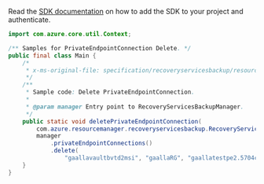 Read the [SDK documentation](https://github.com/Azure/azure-sdk-for-java/blob/azure-resourcemanager-recoveryservicesbackup_1.0.0-beta.3/sdk/recoveryservicesbackup/azure-resourcemanager-recoveryservicesbackup/README.md) on how to add the SDK to your project and authenticate.

```java
import com.azure.core.util.Context;

/** Samples for PrivateEndpointConnection Delete. */
public final class Main {
    /*
     * x-ms-original-file: specification/recoveryservicesbackup/resource-manager/Microsoft.RecoveryServices/stable/2021-12-01/examples/PrivateEndpointConnection/DeletePrivateEndpointConnection.json
     */
    /**
     * Sample code: Delete PrivateEndpointConnection.
     *
     * @param manager Entry point to RecoveryServicesBackupManager.
     */
    public static void deletePrivateEndpointConnection(
        com.azure.resourcemanager.recoveryservicesbackup.RecoveryServicesBackupManager manager) {
        manager
            .privateEndpointConnections()
            .delete(
                "gaallavaultbvtd2msi", "gaallaRG", "gaallatestpe2.5704c932-249a-490b-a142-1396838cd3b", Context.NONE);
    }
}
```
